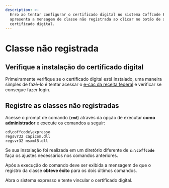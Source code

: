 ```yaml
---
description: >-
  Erro ao tentar configurar o certificado digital no sistema Coffcode Expresso,
  apresenta a mensagem de classe não registrada ao clicar no botão de selecionar
  certificado digital.
---
```


# Classe não registrada

## Verifique a instalação do certificado digital

Primeiramente verifique se o certificado digital está instalado, uma maneira simples de fazê-lo é tentar acessar o [e-cac da receita federal](https://cav.receita.fazenda.gov.br/autenticacao/login) e verificar se consegue fazer login.

## Registre as classes não registradas

Acesse o prompt de comando \(**`cmd`**\) através da opção de executar **como administrador** e execute os comandos a seguir:

```text
cd\coffcode\expresso
regsvr32 capicom.dll
regsvr32 msxml5.dll
```

Se sua instalação foi realizada em um diretório diferente de **`c:\coffcode`** faça os ajustes necessários nos comandos anteriores.

Após a execução do comando deve ser exibida a mensagem de que o registro da classe **obteve êxito** para os dois últimos comandos.

Abra o sistema expresso e tente vincular o certificado digital.


